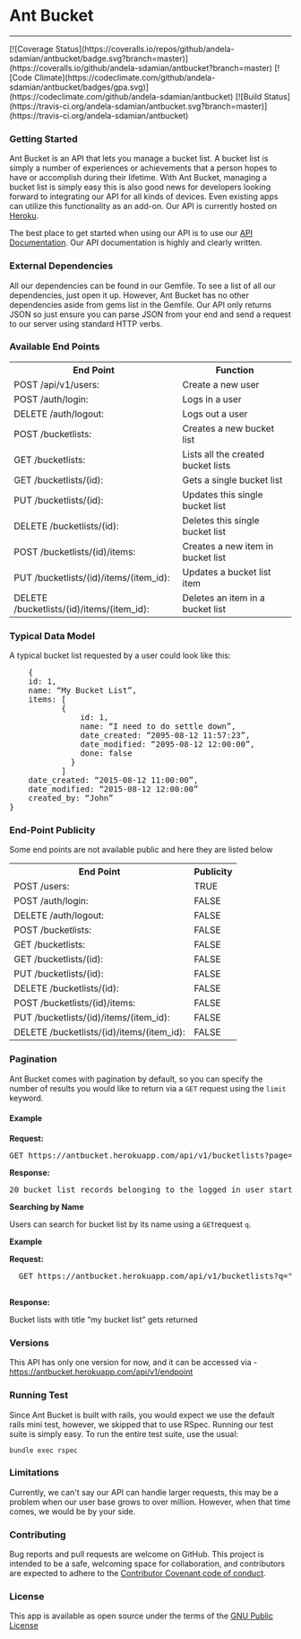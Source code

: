 <h1>Ant Bucket</h1>
<hr />
[![Coverage Status](https://coveralls.io/repos/github/andela-sdamian/antbucket/badge.svg?branch=master)](https://coveralls.io/github/andela-sdamian/antbucket?branch=master) [![Code Climate](https://codeclimate.com/github/andela-sdamian/antbucket/badges/gpa.svg)](https://codeclimate.com/github/andela-sdamian/antbucket) [![Build Status](https://travis-ci.org/andela-sdamian/antbucket.svg?branch=master)](https://travis-ci.org/andela-sdamian/antbucket)

<h3>Getting Started</h3>

Ant Bucket is an API that lets you manage a bucket list. A bucket list is simply a number of experiences or achievements that a person hopes to have or accomplish during their lifetime. With Ant Bucket, managing a bucket list is simply easy this is also good news for developers looking forward to integrating our API for all kinds of devices. Even existing apps can utilize this functionality as an add-on. Our API is currently hosted on <a href="https://antbucket.herokuapp.com">Heroku</a>. 


The best place to get started when using our API is to use our <a href="https://antbucket.herokuapp.com">API Documentation</a>. Our API documentation is highly and clearly written.
    
<h3>External Dependencies</h3>

All our dependencies can be found in our Gemfile. To see a list of all our dependencies, just open it up. However, Ant Bucket has no other dependencies aside from gems list in the Gemfile. Our API only returns JSON so just ensure you can parse JSON from your end and send a request to our server using standard HTTP verbs. 


<h3>Available End Points</h3>

<table>
<tr>
    <th>End Point</th>
    <th>Function</th>
</tr>

<tr>
  <td>POST /api/v1/users: </td>
  <td>Create a new user</td>
</tr>


<tr>
    <td>POST /auth/login: </td>
    <td>Logs in a user</td>
</tr>

<tr>
    <td>DELETE /auth/logout:</td>
    <td>Logs out a user</td>
</tr>

<tr>
    <td>POST /bucketlists:</td>
    <td>Creates a new bucket list</td>
</tr>

<tr>
    <td>GET /bucketlists:</td>
    <td>Lists all the created bucket lists</td>
</tr>

<tr>
    <td>GET /bucketlists/(id):</td>
    <td>Gets a single bucket list</td>
</tr>

<tr>
    <td>PUT /bucketlists/(id):</td>
    <td>Updates this single bucket list</td>
</tr>

<tr>
    <td>DELETE /bucketlists/(id):</td>
    <td>Deletes this single bucket list</td>
</tr>

<tr>
    <td>POST /bucketlists/(id)/items:</td>
    <td>Creates a new item in bucket list</td>
</tr>

<tr>
    <td>PUT /bucketlists/(id)/items/(item_id):</td>
    <td>Updates a bucket list item</td>
</tr>

<tr>
    <td>DELETE /bucketlists/(id)/items/(item_id):</td>
    <td>Deletes an item in a bucket list</td>
</tr>

</table>

<h3>Typical Data Model</h3>

A typical bucket list requested by a user could look like this:
<pre>
    {
    id: 1,
    name: “My Bucket List”,
    items: [
           {
               id: 1,
               name: “I need to do settle down”,
               date_created: “2095-08-12 11:57:23”,
               date_modified: “2095-08-12 12:00:00”,
               done: false
             }
           ]
    date_created: “2015-08-12 11:00:00”,
    date_modified: “2015-08-12 12:00:00”
    created_by: “John”
}
</pre>

<h3>End-Point Publicity</h3>
Some end points are not available public and here they are listed below

<table>
<tr>
    <th>End Point</th>
    <th>Publicity</th>
</tr>

<tr>
    <td>POST /users: </td>
    <td>TRUE</td>
</tr>

<tr>
    <td>POST /auth/login: </td>
    <td>FALSE</td>
</tr>

<tr>
    <td>DELETE /auth/logout:</td>
    <td>FALSE</td>
</tr>

<tr>
    <td>POST /bucketlists:</td>
    <td>FALSE</td>
</tr>

<tr>
    <td>GET /bucketlists:</td>
    <td>FALSE</td>
</tr>

<tr>
    <td>GET /bucketlists/(id):</td>
    <td>FALSE</td>
</tr>

<tr>
    <td>PUT /bucketlists/(id):</td>
    <td>FALSE</td>
</tr>

<tr>
    <td>DELETE /bucketlists/(id):</td>
    <td>FALSE</td>
</tr>

<tr>
    <td>POST /bucketlists/(id)/items:</td>
    <td>FALSE</td>
</tr>

<tr>
    <td>PUT /bucketlists/(id)/items/(item_id):</td>
    <td>FALSE</td>
</tr>

<tr>
    <td>DELETE /bucketlists/(id)/items/(item_id):</td>
    <td>FALSE</td>
</tr>

</table>


<h3> Pagination </h3>
Ant Bucket comes with pagination by default, so you can specify the number of results you would like to return via a <code>GET</code> request  using the <code>limit</code> keyword. 

<h4>Example</h4>
<b>Request:</b>
<pre>
GET https://antbucket.herokuapp.com/api/v1/bucketlists?page=2&limit=20
</pre>

<b>Response:</b>
<pre>
20 bucket list records belonging to the logged in user starting from the 21st gets returned. 
</pre>

<b>Searching by Name</b>

  Users can search for bucket list by its name using a <code>GET</code>request <code>q</code>.

<b>Example</b>

<b>Request:</b>
 <pre>
  GET https://antbucket.herokuapp.com/api/v1/bucketlists?q="my bucket list"
 </pre>

<b>Response:</b>

  Bucket lists with title “my bucket list” gets returned


<h3> Versions</h3>

This API has only one version for now, and it can be accessed via -<a href="https://antbucket.herokuapp.com/api/v1/endpoint">https://antbucket.herokuapp.com/api/v1/endpoint</a>


<h3>Running Test</h3>
Since Ant Bucket is built with rails, you would expect we use the default rails mini test, however, we skipped that to use RSpec. Running our test suite is simply easy. To run the entire test suite, use the usual: 

<code>bundle exec rspec</code>  


<h3>Limitations</h3>
Currently, we can't say our API can handle larger requests, this may be a problem when our user base grows to over million. However, when that time comes, we would be by your side.


<h3>Contributing</h3>

Bug reports and pull requests are welcome on GitHub. This project is intended to be a safe, welcoming space for collaboration, and contributors are expected to adhere to the <a href="http://todogroup.org/opencodeofconduct/">Contributor Covenant code of conduct</a>.

<h3>License</h3>

This app is available as open source under the terms of the <a href="http://www.gnu.org/licenses/gpl-3.0.en.html">GNU Public License</a>
